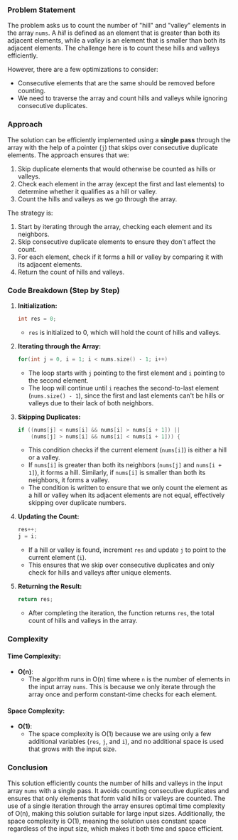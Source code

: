 ### Problem Statement
The problem asks us to count the number of "hill" and "valley" elements in the array `nums`. A *hill* is defined as an element that is greater than both its adjacent elements, while a *valley* is an element that is smaller than both its adjacent elements. The challenge here is to count these hills and valleys efficiently.

However, there are a few optimizations to consider:
- Consecutive elements that are the same should be removed before counting.
- We need to traverse the array and count hills and valleys while ignoring consecutive duplicates.

### Approach
The solution can be efficiently implemented using a **single pass** through the array with the help of a pointer (`j`) that skips over consecutive duplicate elements. The approach ensures that we:
1. Skip duplicate elements that would otherwise be counted as hills or valleys.
2. Check each element in the array (except the first and last elements) to determine whether it qualifies as a hill or valley.
3. Count the hills and valleys as we go through the array.

The strategy is:
1. Start by iterating through the array, checking each element and its neighbors.
2. Skip consecutive duplicate elements to ensure they don't affect the count.
3. For each element, check if it forms a hill or valley by comparing it with its adjacent elements.
4. Return the count of hills and valleys.

### Code Breakdown (Step by Step)

1. **Initialization:**
   ```cpp
   int res = 0;
   ```
   - `res` is initialized to 0, which will hold the count of hills and valleys.

2. **Iterating through the Array:**
   ```cpp
   for(int j = 0, i = 1; i < nums.size() - 1; i++)
   ```
   - The loop starts with `j` pointing to the first element and `i` pointing to the second element.
   - The loop will continue until `i` reaches the second-to-last element (`nums.size() - 1`), since the first and last elements can't be hills or valleys due to their lack of both neighbors.

3. **Skipping Duplicates:**
   ```cpp
   if ((nums[j] < nums[i] && nums[i] > nums[i + 1]) ||
       (nums[j] > nums[i] && nums[i] < nums[i + 1])) {
   ```
   - This condition checks if the current element (`nums[i]`) is either a hill or a valley.
   - If `nums[i]` is greater than both its neighbors (`nums[j]` and `nums[i + 1]`), it forms a hill. Similarly, if `nums[i]` is smaller than both its neighbors, it forms a valley.
   - The condition is written to ensure that we only count the element as a hill or valley when its adjacent elements are not equal, effectively skipping over duplicate numbers.

4. **Updating the Count:**
   ```cpp
   res++;
   j = i;
   ```
   - If a hill or valley is found, increment `res` and update `j` to point to the current element (`i`).
   - This ensures that we skip over consecutive duplicates and only check for hills and valleys after unique elements.

5. **Returning the Result:**
   ```cpp
   return res;
   ```
   - After completing the iteration, the function returns `res`, the total count of hills and valleys in the array.

### Complexity

#### Time Complexity:
- **O(n)**: 
  - The algorithm runs in O(n) time where `n` is the number of elements in the input array `nums`. This is because we only iterate through the array once and perform constant-time checks for each element.

#### Space Complexity:
- **O(1)**: 
  - The space complexity is O(1) because we are using only a few additional variables (`res`, `j`, and `i`), and no additional space is used that grows with the input size.

### Conclusion
This solution efficiently counts the number of hills and valleys in the input array `nums` with a single pass. It avoids counting consecutive duplicates and ensures that only elements that form valid hills or valleys are counted. The use of a single iteration through the array ensures optimal time complexity of O(n), making this solution suitable for large input sizes. Additionally, the space complexity is O(1), meaning the solution uses constant space regardless of the input size, which makes it both time and space efficient.
